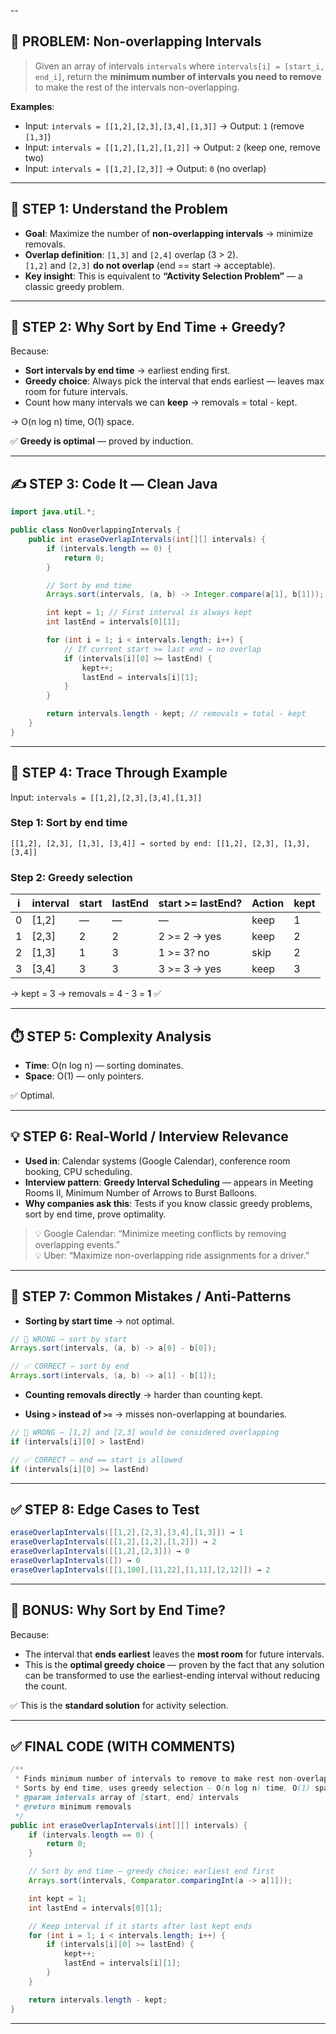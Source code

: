 --

## 🎯 PROBLEM: Non-overlapping Intervals

> Given an array of intervals `intervals` where `intervals[i] = [start_i, end_i]`, return the **minimum number of intervals you need to remove** to make the rest of the intervals non-overlapping.

**Examples**:  
- Input: `intervals = [[1,2],[2,3],[3,4],[1,3]]` → Output: `1` (remove `[1,3]`)  
- Input: `intervals = [[1,2],[1,2],[1,2]]` → Output: `2` (keep one, remove two)  
- Input: `intervals = [[1,2],[2,3]]` → Output: `0` (no overlap)

---

## 🧠 STEP 1: Understand the Problem

- **Goal**: Maximize the number of **non-overlapping intervals** → minimize removals.
- **Overlap definition**: `[1,3]` and `[2,4]` overlap (3 > 2).  
  `[1,2]` and `[2,3]` **do not overlap** (end == start → acceptable).
- **Key insight**: This is equivalent to **“Activity Selection Problem”** — a classic greedy problem.

---

## 🧩 STEP 2: Why Sort by End Time + Greedy?

Because:

- **Sort intervals by end time** → earliest ending first.
- **Greedy choice**: Always pick the interval that ends earliest — leaves max room for future intervals.
- Count how many intervals we can **keep** → removals = total - kept.

→ O(n log n) time, O(1) space.

✅ **Greedy is optimal** — proved by induction.

---

## ✍️ STEP 3: Code It — Clean Java

```java
import java.util.*;

public class NonOverlappingIntervals {
    public int eraseOverlapIntervals(int[][] intervals) {
        if (intervals.length == 0) {
            return 0;
        }

        // Sort by end time
        Arrays.sort(intervals, (a, b) -> Integer.compare(a[1], b[1]));

        int kept = 1; // First interval is always kept
        int lastEnd = intervals[0][1];

        for (int i = 1; i < intervals.length; i++) {
            // If current start >= last end → no overlap
            if (intervals[i][0] >= lastEnd) {
                kept++;
                lastEnd = intervals[i][1];
            }
        }

        return intervals.length - kept; // removals = total - kept
    }
}
```

---

## 🧪 STEP 4: Trace Through Example

Input: `intervals = [[1,2],[2,3],[3,4],[1,3]]`

### Step 1: Sort by end time

```
[[1,2], [2,3], [1,3], [3,4]] → sorted by end: [[1,2], [2,3], [1,3], [3,4]]
```

### Step 2: Greedy selection

| i  | interval | start | lastEnd | start >= lastEnd? | Action     | kept |
|----|----------|-------|---------|-------------------|------------|------|
| 0  | [1,2]    | —     | —       | —                 | keep       | 1    |
| 1  | [2,3]    | 2     | 2       | 2 >= 2 → yes      | keep       | 2    |
| 2  | [1,3]    | 1     | 3       | 1 >= 3? no        | skip       | 2    |
| 3  | [3,4]    | 3     | 3       | 3 >= 3 → yes      | keep       | 3    |

→ kept = 3 → removals = 4 - 3 = **1** ✅

---

## ⏱️ STEP 5: Complexity Analysis

- **Time**: O(n log n) — sorting dominates.
- **Space**: O(1) — only pointers.

✅ Optimal.

---

## 💡 STEP 6: Real-World / Interview Relevance

- **Used in**: Calendar systems (Google Calendar), conference room booking, CPU scheduling.
- **Interview pattern**: **Greedy Interval Scheduling** — appears in Meeting Rooms II, Minimum Number of Arrows to Burst Balloons.
- **Why companies ask this**: Tests if you know classic greedy problems, sort by end time, prove optimality.

> 💡 Google Calendar: “Minimize meeting conflicts by removing overlapping events.”  
> 💡 Uber: “Maximize non-overlapping ride assignments for a driver.”

---

## 🚫 STEP 7: Common Mistakes / Anti-Patterns

- **Sorting by start time** → not optimal.

```java
// 🚫 WRONG — sort by start
Arrays.sort(intervals, (a, b) -> a[0] - b[0]);

// ✅ CORRECT — sort by end
Arrays.sort(intervals, (a, b) -> a[1] - b[1]);
```

- **Counting removals directly** → harder than counting kept.

- **Using `>` instead of `>=`** → misses non-overlapping at boundaries.

```java
// 🚫 WRONG — [1,2] and [2,3] would be considered overlapping
if (intervals[i][0] > lastEnd)

// ✅ CORRECT — end == start is allowed
if (intervals[i][0] >= lastEnd)
```

---

## ✅ STEP 8: Edge Cases to Test

```java
eraseOverlapIntervals([[1,2],[2,3],[3,4],[1,3]]) → 1
eraseOverlapIntervals([[1,2],[1,2],[1,2]]) → 2
eraseOverlapIntervals([[1,2],[2,3]]) → 0
eraseOverlapIntervals([]) → 0
eraseOverlapIntervals([[1,100],[11,22],[1,11],[2,12]]) → 2
```

---

## 🧠 BONUS: Why Sort by End Time?

Because:

- The interval that **ends earliest** leaves the **most room** for future intervals.
- This is the **optimal greedy choice** — proven by the fact that any solution can be transformed to use the earliest-ending interval without reducing the count.

✅ This is the **standard solution** for activity selection.

---

## ✅ FINAL CODE (WITH COMMENTS)

```java
/**
 * Finds minimum number of intervals to remove to make rest non-overlapping.
 * Sorts by end time, uses greedy selection — O(n log n) time, O(1) space.
 * @param intervals array of [start, end] intervals
 * @return minimum removals
 */
public int eraseOverlapIntervals(int[][] intervals) {
    if (intervals.length == 0) {
        return 0;
    }

    // Sort by end time — greedy choice: earliest end first
    Arrays.sort(intervals, Comparator.comparingInt(a -> a[1]));

    int kept = 1;
    int lastEnd = intervals[0][1];

    // Keep interval if it starts after last kept ends
    for (int i = 1; i < intervals.length; i++) {
        if (intervals[i][0] >= lastEnd) {
            kept++;
            lastEnd = intervals[i][1];
        }
    }

    return intervals.length - kept;
}
```

---
